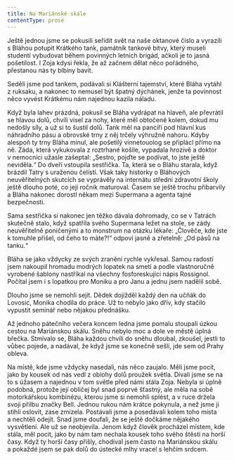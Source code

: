 ```yaml
---
title: Na Mariánské skále
contentType: prose
---
```


  

Ještě jednou jsme se pokusili seřídit svět na naše oktanové číslo a vyrazili s Bláhou potupit Krátkého tank, památník tankové bitvy, který museli studenti vybudovat během povinných letních brigád, ačkoli je to jasná pošetilost. I Zoja kdysi řekla, že až začnem dělat něco pořádného, přestanou nás ty blbiny bavit.

Seděli jsme pod tankem, podávali si Klášterní tajemství, které Bláha vytáhl z ruksaku, a nakonec to nemusel být špatný dýchánek, jenže ta povinnost něco vyvést Krátkému nám najednou kazila náladu.

Když byla lahev prázdná, pokusil se Bláha vydrápat na hlaveň, ale převrátil se hlavou dolů, chvíli visel za nohy, které měl obtočené kolem, dokud mu nedošly síly, a už si to šustil dolů. Tank měl na pancíři pod hlavní kus náhradního pásu a obrovské trny z něj trčely výhružně nahoru. Kdyby alespoň ty trny Bláha minul, ale pošetilý vinnetouolog se připlácl přímo na ně. Záda, která vykukovala z roztrhané košile, vypadala hrozivě a doktor v nemocnici užasle zašeptal: „Sestro, pojďte se podívat, to jste ještě neviděla.“ Do dveří vstoupila sestřička. Ta, která se o Bláhu starala, když brázdil Tatry s uraženou čelistí. Však taky historky o Bláhových neuvěřitelných skutcích se vyprávěly na internátu střední zdravotní školy ještě dlouho poté, co její ročník maturoval. Časem se ještě trochu přibarvily a Bláha nakonec dorostl někam mezi Supermana a agenta tajné bezpečnosti.

Sama sestřička si nakonec jen těžko dávala dohromady, co se v Tatrách skutečně stalo, když spatřila svého Supermana ležet na stole, se zády neuvěřitelně poničenými a to monstrum na otázku lékaře: „Člověče, kde jste k tomuhle přišel, od čeho to máte?!“ odpoví jasně a zřetelně: „Od pásů na tanku.“

Bláha se jako vždycky ze svých zranění rychle vykřesal. Samou radostí jsem nakoupil hromadu modrých lopatek na smetí a podle vlastnoručně vyrobené šablony nastříkal na všechny fosforeskující nápis Rossignol. Počítal jsem i s lopatkou pro Moniku a pro Janu a jednu jsem nadělil sobě.

Dlouho jsme se nemohli sejít. Dědek dojížděl každý den na učňák do Lovosic, Monika chodila do práce. Už to nebylo jako dřív, kdy stačilo vypustit seminář nebo nějakou přednášku.

Až jednoho pátečního večera koncem ledna jsme pomalu stoupali úzkou cestou na Mariánskou skálu. Sněhu nebylo moc a dole ve městě úplná břečka. Stmívalo se, Bláha každou chvíli do sněhu dloubal, zkoušel, jestli to vůbec pojede, a nadával, že když jsme se konečně sešli, jde sem od Prahy obleva.

Na místě, kde jsme vždycky nasedali, nás něco zaujalo. Měli jsme pocit, jako by kousek od nás vedl z oblohy dolů proužek světla. Dívali jsme se na to s úžasem a najednou v tom světle před námi stála Zoja. Nebyla si úplně podobná, protože její obličej byl snad poprvé šťastný, ale měla na sobě motorkářskou kombinézu, kterou jsme si nemohli splést, a v ruce držela svoji přilbu značky Bell. Jednou rukou nám krátce pokynula, a než jsme ji stihli oslovit, zase zmizela. Postávali jsme a posedávali kolem toho místa a nechtěli odejít. Snad jsme doufali, že se ještě dočkáme nějakého vysvětlení. Ale už se neobjevila. Jenom když člověk procházel místem, kde stála, měl pocit, jako by nám tam nechala kousek toho svého štěstí na horší časy. Když ty horší časy přišly, chodíval jsem často na Mariánskou skálu a pokaždé jsem se pak dolů do ústecké mlhy vracel s lehčím srdcem.
